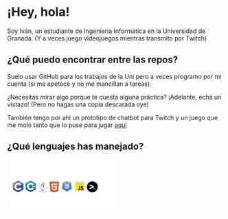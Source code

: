 <!--
**IvanitiX/IvanitiX** is a ✨ _special_ ✨ repository because its `README.md` (this file) appears on your GitHub profile.

Here are some ideas to get you started:

- 🔭 I’m currently working on ...
- 🌱 I’m currently learning ...
- 👯 I’m looking to collaborate on ...
- 🤔 I’m looking for help with ...
- 💬 Ask me about ...
- 📫 How to reach me: ...
- 😄 Pronouns: ...
- ⚡ Fun fact: ...
-->

# ¡Hey, hola!
Soy Iván, un estudiante de Ingeniería Informática en la Universidad de Granada. (Y a veces juego videojuegos mientras transmito por Twitch)

## ¿Qué puedo encontrar entre las repos?
Suelo usar GitHub para los trabajos de la Uni pero a veces programo por mi cuenta (si me apetece y no me mancillan a tareas).

¿Necesitas mirar algo porque te cuesta alguna práctica? ¡Adelante, echa un vistazo! (Pero no hagas una copia descarada oye)

También tengo por ahí un prototipo de chatbot para Twitch y un juego que me moló tanto que lo puse para jugar [aquí](https://ivanitix.github.io/DROM)

## ¿Qué lenguajes has manejado?
<img src="Lenguajes.png" width="50%">
